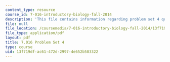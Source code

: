 ```yaml
---
content_type: resource
course_id: 7-016-introductory-biology-fall-2014
description: 'This file contains information regarding problem set 4 questions. '
file: null
file_location: /coursemedia/7-016-introductory-biology-fall-2014/13f719dfac61472d29974e652b583322_MIT7_016F14_Pset4Q.pdf
file_type: application/pdf
layout: pdf
title: 7.016 Problem Set 4
type: course
uid: 13f719df-ac61-472d-2997-4e652b583322
---
```

